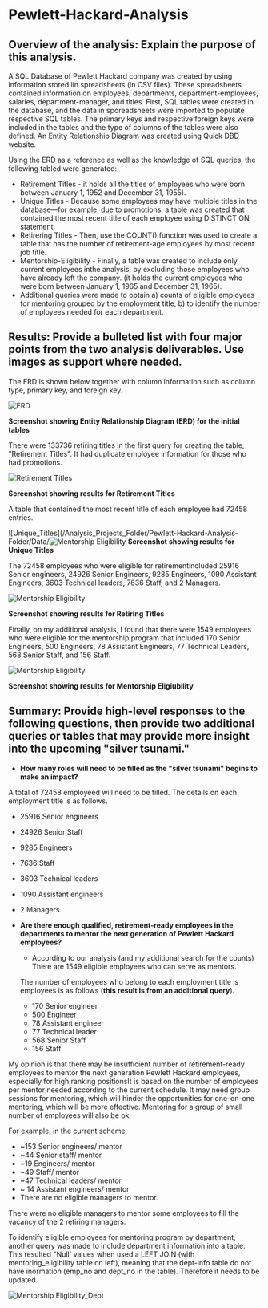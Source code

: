# Pewlett-Hackard-Analysis

## Overview of the analysis: Explain the purpose of this analysis.

A SQL Database of Pewlett Hackard company was created by using information stored iin spreadsheets (in CSV files). These spreadsheets contained information on employees, departments, department-employees, salaries, department-manager, and titles. First, SQL tables were created in the database, and the data in sporeadsheets were imported to populate respective SQL tables. The primary keys and respective foreign keys were included in the tables and the type of columns of the tables were also defined. An Entity Relationship Diagram was created using Quick DBD website.

Using the ERD as a reference as well as the knowledge of SQL queries, the following tabled were generated: 
- Retirement Titles - it holds all the titles of employees who were born between January 1, 1952 and December 31, 1955). 
- Unique Titles - Because some employees may have multiple titles in the database—for example, due to promotions, a table was created that contained the most recent title of each employee using DISTINCT ON statement. 
- Retirering Titles - Then, use the COUNT() function was used to create a table that has the number of retirement-age employees by most recent job title. 
- Mentorship-Eligibility - Finally, a table was created to include only current employees inthe analysis, by excluding those employees who have already left the company. (it holds the current employees who were born between January 1, 1965 and December 31, 1965).
- Additional queries were made to obtain a) counts of eligible employees for mentoring grouped by the employment title, b) to identify the number of employees needed for each department.  

## Results: Provide a bulleted list with four major points from the two analysis deliverables. Use images as support where needed.

The ERD is shown below together with column information such as column type, primary key, and foreign key. 

![ERD](/Analysis_Projects_Folder/Pewlett-Hackard-Analysis-Folder/Data/QuickDBD.png)

**Screenshot showing Entity Relationship Diagram (ERD) for the initial tables**

There were 133736 retiring titles in the first query for creating the table, "Retirement Titles". It had duplicate employee information for those who had promotions. 

![Retirement Titles](/Analysis_Projects_Folder/Pewlett-Hackard-Analysis-Folder/Data/retirement_titles.png)

**Screenshot showing results for Retirement Titles**

A table that contained the most recent title of each employee had 72458 entries. 

![Unique_Titles](/Analysis_Projects_Folder/Pewlett-Hackard-Analysis-Folder/Data/![Mentorship Eligibility](/Analysis_Projects_Folder/Pewlett-Hackard-Analysis-Folder/Data/unique_titles.png)
**Screenshot showing results for Unique Titles**


The 72458 employees who were eligible for retirementincluded 25916 Senior engineers, 24926 Senior Engineers, 9285 Engineers, 1090 Assistant Engineers, 3603 Technical leaders, 7636 Staff, and 2 Managers. 

![Mentorship Eligibility](/Analysis_Projects_Folder/Pewlett-Hackard-Analysis-Folder/Data/retiring_titles.png)

**Screenshot showing results for Retiring Titles**

Finally, on my additional analysis, I found that there were 1549 employees who were eligible for the mentorship program that included 170 Senior Engineers, 500 Engineers, 78 Assistant Engineers, 77 Technical Leaders, 568 Senior Staff, and 156 Staff. 

![Mentorship Eligibility](/Analysis_Projects_Folder/Pewlett-Hackard-Analysis-Folder/Data/mentorship_eligibility.png)

**Screenshot showing results for Mentorship Eligiubility**


## Summary: Provide high-level responses to the following questions, then provide two additional queries or tables that may provide more insight into the upcoming "silver tsunami."

- **How many roles will need to be filled as the "silver tsunami" begins to make an impact?**

A total of 72458 employeed will need to be filled. The details on each employment title is as follows.
  - 25916 Senior engineers
  - 24926 Senior Staff
  - 9285 Engineers
  - 7636 Staff
  - 3603 Technical leaders
  - 1090 Assistant engineers
  - 2 Managers


- **Are there enough qualified, retirement-ready employees in the departments to mentor the next generation of Pewlett Hackard employees?**
  - According to our analysis (and my additional search for the counts) There are 1549 eligible employees who can serve as mentors. 
  
  The number of employees who belong to each employment title is employees is as follows (**this result is from an additional query**).
  - 170 Senior engineer
  - 500 Engineer
  - 78 Assistant engineer
  - 77 Technical leader
  - 568 Senior Staff
  - 156 Staff

My opinion is that there may be insufficient number of retirement-ready employees to mentor the next generation Pewlett Hackard employees, especially for high ranking positionsIt is based on the number of employees per mentor needed according to the current schedule. It may need group sessions for mentoring, which will hinder the opportunities for one-on-one mentoring, which will be more effective. Mentoring for a group of small number of employees will also be ok.

For example, in the current scheme, 

- ~153 Senior engineers/ mentor
- ~44 Senior staff/ mentor
- ~19 Engineers/ mentor
- ~49 Staff/ mentor
- ~47 Technical leaders/ mentor
- ~ 14 Assistant engineers/ mentor
- There are no eligible managers to mentor.

There were no eligible managers to mentor some employees to fill the vacancy of the 2 retiring managers.

To identify eligible employees for mentoring program by department, another query was made to include department information into a table. 
This resulted "Null' values when used a LEFT JOIN (with mentoring_eligibility table on left), meaning that the dept-info table do not have inormation (emp_no and dept_no in the table). Therefore it needs to be updated. 

![Mentorship Eligibility_Dept](/Analysis_Projects_Folder/Pewlett-Hackard-Analysis-Folder/Data/ME-DeptInfo.png)
